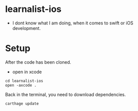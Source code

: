 # learnalist-ios
- I dont know what I am doing, when it comes to swift or iOS development.

# Setup
After the code has been cloned.

- open in xcode

```
cd learnalist-ios
open -axcode .
```

Back in the terminal, you need to download dependencies.

```
carthage update
```
